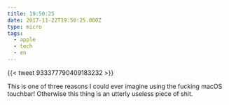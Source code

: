 ```yaml
---
title: 19:50:25
date: 2017-11-22T19:50:25.000Z
type: micro
tags:
  - apple
  - tech
  - en
---
```


{{< tweet 933377790409183232 >}}

This is one of three reasons I could ever imagine using the fucking macOS touchbar! Otherwise this thing is an utterly useless piece of shit.
